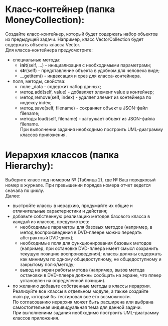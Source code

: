 # Класс-контейнер (папка MoneyCollection):
Создайте класс-контейнер, который будет содержать набор объектов из предыдущей задачи. Например, класс VectorCollection будет содержать объекты класса Vector.  
Для класса-контейнера предусмотрите:  
* специальные методы:
  - __init__(self, ...) - инициализация с необходимыми параметрами;
  - __str__(self) - представление объекта в удобном для человека виде;
  - __getitem() - индексация и срез для класса-контейнера.
* поля, методы, свойства:
  - поле _data - содержит набор данных;
  - метод add(self, value) - добавляет элемент value в контейнер;
  - метод remove(self, index) - удаляет элемнт из контейнера по индексу index;
  - метод save(self, filename) - сохраняет объект в JSON-файл filename;
  - методы load(self, filename) - загружает объект из JSON-файла filename.  
При выполнении задания необходимо построить UML-диаграмму классов приложения.
# Иерархия классов (папка Hierarchy):
Выберите класс под номером № (Таблица 2), где № Ваш порядковый номер в журнале. При превышении порядка номера отчет ведется сначала по циклу.  
Далее:
* выстройте классы в иерархию, продумайте их общие и отличительные характеристики и действия;
* добавьте собственную реализацию методов базового класса в каждый из классов, предусмотрев:
    - необходимые параметры для базовых методов (например, в метод воспроизведения в DVD-плеере можно передать абстрактный DVD-диск);
    - необходимые поля для функционирования базовых методов (например, при остановке DVD-плеера имеет смысл сохранить текущую позицию воспроизведения); классы должны содержать как минимум по одному общедоступному, не общедоступному и закрытому полю/методу;
    - вывод на экран работы метода (например, вызов метода остановки в DVD-плеере должны сообщать на экране, что плеер установлен на определенной позиции).  
* по желанию добавьте собственные методы в классы иерархии.
Реализуйте все классы в отдельном модуле, а также создайте main.py, который бы тестировал все его возможности.  
По согласованию иерархия может быть расширена или выбрана самостоятельная индивидуальная тема для данной задачи.  
При выполнениим задания необходимо построить UML-диаграмму классов приложения.
